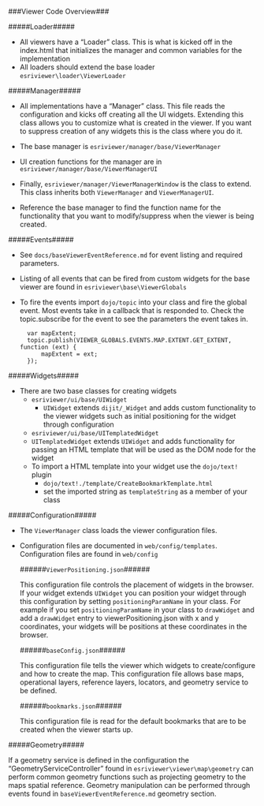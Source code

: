 
###Viewer Code Overview###

#####Loader#####

- All viewers have a “Loader” class. This is what is kicked off in the index.html that initializes the manager and common variables for the implementation
- All loaders should extend the base loader `esriviewer\loader\ViewerLoader`

#####Manager#####

- All implementations have a “Manager” class. This file reads the configuration and kicks off creating all the UI widgets.  Extending this class allows you to customize what is created in the viewer. If you want to suppress creation of any widgets this is the class where you do it.

- The base manager is `esriviewer/manager/base/ViewerManager`
 
- UI creation functions for the manager are in `esriviewer/manager/base/ViewerManagerUI`
 
- Finally, `esriviewer/manager/ViewerManagerWindow` is the class to extend. This class inherits both `ViewerManager` and `ViewerManagerUI`.

- Reference the base manager to find the function name for the functionality that you want to modify/suppress when the viewer is being created.

#####Events#####

- See `docs/baseViewerEventReference.md` for event listing and required parameters.

- Listing of all events that can be fired from custom widgets for the base viewer are found in `esriviewer\base\ViewerGlobals`
 
- To fire the events import `dojo/topic` into your class and fire the global event. Most events take in a callback that is responded to. Check the topic.subscribe for the event to see the parameters the event takes in.

 		var mapExtent; 
 		topic.publish(VIEWER_GLOBALS.EVENTS.MAP.EXTENT.GET_EXTENT, function (ext) {
 			mapExtent = ext;
 		});

#####Widgets#####
- There are two base classes for creating widgets
	- `esriviewer/ui/base/UIWidget`
		- `UIWidget` extends `dijit/_Widget` and adds custom functionality to the viewer widgets such as initial positioning for the widget through configuration
	- `esriviewer/ui/base/UITemplatedWidget`
	-	 `UITemplatedWidget` extends `UIWidget` and adds functionality for passing an HTML template that will be used as the DOM node for the widget
	- To import a HTML template into your widget use the `dojo/text!` plugin
		- `dojo/text!./template/CreateBookmarkTemplate.html` 
		- set the imported string as `templateString` as a member of your class

#####Configuration#####

- The `ViewerManager` class loads the viewer configuration files. 
- Configuration files are documented in `web/config/templates`. Configuration files are found in `web/config`
	
	######`ViewerPositioning.json`######

	This configuration file controls the placement of widgets in the browser. If your widget extends `UIWidget` you can position your widget through this configuration by setting `positioningParamName` in your class. For example if you set `positioningParamName` in your class to `drawWidget` and add a `drawWidget` entry to viewerPositioning.json with x and y coordinates, your widgets will be positions at these coordinates in the browser.

	######`baseConfig.json`######

	This configuration file tells the viewer which widgets to create/configure and how to create the map. This configuration file allows base maps, operational layers, reference layers, locators, and geometry service to be defined.

	######`bookmarks.json`######

	This configuration file is read for the default bookmarks that are to be created when the viewer starts up.

#####Geometry#####

If a geometry service is defined in the configuration the “GeometryServiceController” found in `esriviewer\viewer\map\geometry` can perform common geometry functions such as projecting geometry to the maps spatial reference. Geometry manipulation can be performed through events found in `baseViewerEventReference.md` geometry section.
	




